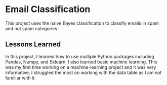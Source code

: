 # Email Classification

This project uses the naive Bayes classification to
classify emails in spam and not spam categories. 

## Lessons Learned

In this project, I learned how to use multiple Python
packages including Pandas, Numpy, and Sklearn. I also learned basic machine learning. This was my first time working on a machine-learning project and it was very informative. I struggled the most on working with the data table as I am not familiar with it.
